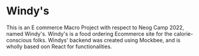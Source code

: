 # Windy's
This is an E commerce Macro Project with respect to Neog Camp 2022, named Windy's.
Windy's is a food ordering Ecommerce site for the calorie-conscious folks.
Windys' backend was created using Mockbee, and is wholly based oon React for functionalities.
